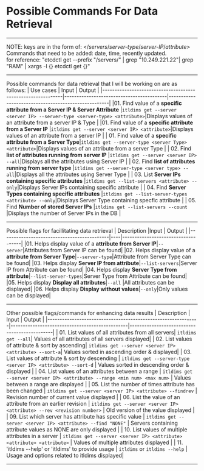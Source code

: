# Possible Commands For Data Retrieval
___
NOTE: keys are in the form of: </*servers*/*server-type*/*server-IP*/*attribute*>  
Commands that need to be added: date, time, recently updated.   
for reference: "etcdctl get --prefix "/servers/" | grep "10.249.221.22"| grep "RAM" | xargs -I {} etcdctl get {}"

___

Possible commands for data retrieval that I will be working on are as follows:
| Use cases                                                 | Input                                      | Output                                              |
|-------------------------------------------------------------|------------------------------------------|-----------------------------------------------------|
|01. Find value of a **specific attribute from a Server IP & Server Attribute**  |`itldims get --server <server IP> --server-type <server-type> <attribute>`|Displays values of an attribute from a server IP & Type | 
|01. Find value of a **specific attribute from a Server IP**  |`itldims get --server <server IP> <attribute>`|Displays values of an attribute from a server IP  |
| 01. Find value of a **specific attribute from a Server Type**|`itldims get --server-type <server Type> <attribute>`|Displays values of an attribute from a server Type |
| 02. Find **list of attributes running from server IP**       |`itldims get --server <server IP> --all`|Displays all the attributes using Server IP       |
| 02. Find **list of attributes running from server type**     |`itldims get --server-type <server type> --all`|Displays all the attributes using Server Type    |
| 03. List **Server IPs containing specific attributes**       |`itldims get --list-servers <attribute> --only`|Displays Server IPs containing specific attribute |
| 04. Find **Server Types containing specific attributes**     |`itldims get --list-server-types <attribute> --only`|Displays Server Type containing specfic attribute |
| 05. Find **Number of stored Server IPs**                     |`itldims get --list-servers --count`           |Displays the number of Server IPs in the DB |

___
Possible flags for facillitating data retrieval
| Description                                     |Input | Output                      |
|--------------------------------------------|----|------------------------------------|
|01. Helps display value of a **attribute from Server IP**|`--server`|Attributes from Server IP can be found|
|02. Helps display value of a **attribute from Server Type**|`--server-type`|Attribute from Server Type can be found|
|03. Helps display **Server IP from attribute**|`--list-servers`|Server IP from Attribute can be found|
|04. Helps display **Server Type from attribute**|`--list-server-types`|Server Type from Attribute can be found|
|05. Helps display **Display all attributes**|`--all` |All attributes can be displayed|
|06. Helps display **Display without values**|`--only`|Only values can be displayed|
___

Other possible flags/commands for enhancing data results
| Description                                                  | Input                                          | Output                                       |
|--------------------------------------------------------------|------------------------------------------------|----------------------------------------------|
| 01. List values of all attributes from all servers| `itldims get --all`| Values of all attributes of all servers displayed|
| 02. List values of attribute & sort by ascending| `itldims get --server <server IP> <attribute> --sort-a`| Values sorted in ascending order & displayed|
| 03. List values of attribute & sort by descending             | `itldims get --server-type <server IP> <attribute> --sort-d`                    | Values sorted in descending order & displayed                        |
| 04. List values of an attributes between a range              | `itldims get --server <server IP> <attribute> --range <min num> <max num>` | Values between a range are displayed                                 |
| 05. List the number of times attribute has been changed       | `itldims get --server <server IP> <attribute> --findrev`                   | Revision number of current value displayed                           |
| 06. List the value of an attribute from an earlier revision   | `itldims get --server <server IP> <attribute> --rev <revision number>`     | Old version of the value displayed                                   |
| 09. List which server has attribute has specific value        | `itldims get --server <server IP> <attribute> --find "NONE"`               | Servers containing attribute values as NONE are only displayed       |
| 10. List values of multiple attributes in a server           | `itldims get --server <server IP> <attribute> <attribute> <attribute>`     | Values of multiple attributes displayed  |
| 11. 'itldims --help' or 'itldims' to provide usage           | `itldims` or `itldims --help`                                           | Usage and options related to itldims displayed|
___
